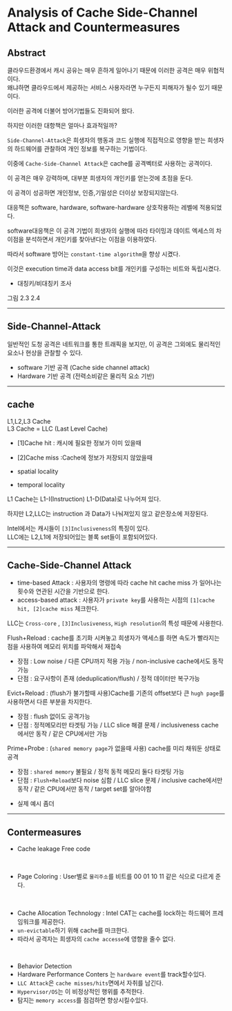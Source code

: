 # Analysis of Cache Side-Channel Attack and Countermeasures

## Abstract

클라우드환경에서 캐시 공유는 매우 흔하게 일어나기 때문에 이러한 공격은 매우 위협적이다.<br>
 왜냐하면 클라우드에서 제공하는 서비스 사용자라면 누구든지 피해자가 될수 있기 때문이다.<br>

이러한 공격에 더불어 방어기법들도 진화되어 왔다.<br>

하지만 이러한 대항책은 얼마나 효과적일까?<br>

`Side-Channel-Attack`은 희생자의 행동과 코드 실행에 직접적으로 영향을 받는 희생자의 하드웨어를 관찰하여 개인 정보를 복구하는 기법이다.<br>

이중에 `Cache-Side-Channel Attack`은 cache를 공격벡터로 사용하는 공격이다.<br>

이 공격은 매우 강력하며, 대부분 희생자의 개인키를 얻는것에 초점을 둔다.<br>

이 공격이 성공하면 개인정보, 인증,기밀성은 더이상 보장되지않는다.<br>

대응책은 software, hardware, software-hardware 상호작용하는 레벨에 적용되었다.<br>

software대응책은 이 공격 기법이 희생자의 실행에 따라 타이밍과 데이트 엑세스의 차이점을 분석하면서 개인키를 찾아낸다는 이점을 이용하였다.<br>

따라서 software 방어는 `constant-time algorithm`을 향상 시켰다.<br>

이것은 execution time과 data access bit를 개인키를 구성하는 비트와 독립시켰다. <br>

* 대칭키/비대칭키 조사

그림 2.3 2.4

----
## Side-Channel-Attack

일반적인 도청 공격은 네트워크를 통한 트래픽을 보지만, 이 공격은 그외에도 물리적인 요소나 현상을 관찰할 수 있다.<br>

* software 기반 공격 (Cache side channel attack)
* Hardware 기반 공격 (전력소비같은 물리적 요소 기반)

----
## cache

L1,L2,L3 Cache<br>
L3 Cache = LLC (Last Level Cache)<br>

* [1]Cache hit : 캐시에 필요한 정보가 이미 있을때
* [2]Cache miss :Cache에 정보가 저장되지 않았을때

* spatial locality
* temporal locality

L1 Cache는 L1-I(Instruction) L1-D(Data)로 나누어져 있다.<br>

하지만 L2,LLC는 instruction 과 Data가 나눠져있지 않고 같은장소에 저장된다.<br>

Intel에서는 캐시들이 `[3]Inclusiveness`의 특징이 있다.<br>
LLC에는 L2,L1에 저장되어있는 블록 set들이 포함되어있다.<br>

----
## Cache-Side-Channel Attack

* time-based Attack : 사용자의 명령에 따라 cache hit cache miss 가 일어나는 횟수와 연관된 시간을 기반으로 한다.<br>
* access-based attack : 사용자가 `private key`를 사용하는 시점의 `[1]cache hit, [2]cache miss` 체크한다.<br>

LLC는 `Cross-core` , `[3]Inclusiveness`, `High resolution`의 특성 때문에 사용한다.<br>

Flush+Reload : cache를 초기화 시켜놓고 희생자가 액세스를 하면 속도가 빨라지는 점을 사용하여 메모리 위치를 파악해서 재접속<br>

- 장점 : Low noise / 다른 CPU까지 적용 가능 / non-inclusive cache에서도 동작 가능
- 단점 : 요구사항이 존재 (deduplication/flush) / 정적 데이터만 복구가능

Evict+Reload : (flush가 불가할때 사용)Cache를 기존의 offset보다 큰 `hugh page`를 사용하면서 다른 부분을 차지한다.<br>

- 장점 : flush 없이도 공격가능
- 단점 : 정적메모리만 타겟팅 가능 / LLC slice 해결 문제 / inclusiveness cache 에서만 동작 / 같은 CPU에서만 가능

Prime+Probe : (`shared memory page`가 없을때 사용) cache를 미리 채워둔 상태로 공격<br>

- 장점 : `shared memory` 불필요 / 정적 동적 메모리 둘다 타겟팅 가능
- 단점 : `Flush+Reload`보다 noise 심함 / LLC slice 문제 / inclusive cache에서만 동작 / 같은 CPU에서만 동작 / target set를 알아야함


* 실제 예시 좀더

----

## Contermeasures

* Cache leakage Free code
<br>

* Page Coloring : User별로 `물리주소`를 비트를 00 01 10 11 같은 식으로 다르게 준다.<br>
<br>

* Cache Allocation Technology : Intel CAT는 cache를 lock하는 하드웨어 프레임워크를 제공한다.<br>
* `un-evictable`하기 위해 cache를 마크한다.<br>
* 따라서 공격자는 희생자의 `cache accesse`에 영향을 줄수 없다.<br>
<br>

* Behavior Detection
* Hardware Performance Conters 는 `hardware event`를 track할수있다.<br>
* `LLC Attack`은 `cache misses/hits`면에서 자취를 남긴다.<br>
* `Hypervisor/OS`는 이 비정상적인 행위를 추적한다.<br>
* 탐지는 `memory access`를 점검하면 향상시킬수있다.<br>
